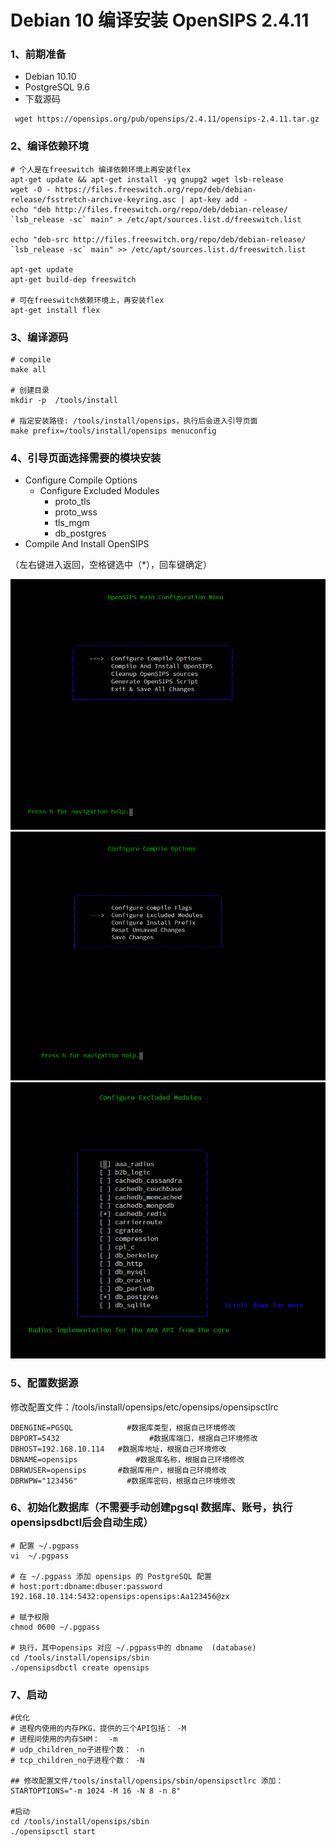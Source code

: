 # Debian 10 编译安装 OpenSIPS 2.4.11

### 1、前期准备
*  Debian 10.10
*  PostgreSQL 9.6
*  下载源码
```shell
 wget https://opensips.org/pub/opensips/2.4.11/opensips-2.4.11.tar.gz
```

### 2、编译依赖环境
```shell
# 个人是在freeswitch 编译依赖环境上再安装flex
apt-get update && apt-get install -yq gnupg2 wget lsb-release 
wget -O - https://files.freeswitch.org/repo/deb/debian-release/fsstretch-archive-keyring.asc | apt-key add - 
echo "deb http://files.freeswitch.org/repo/deb/debian-release/ `lsb_release -sc` main" > /etc/apt/sources.list.d/freeswitch.list 

echo "deb-src http://files.freeswitch.org/repo/deb/debian-release/ `lsb_release -sc` main" >> /etc/apt/sources.list.d/freeswitch.list 

apt-get update 
apt-get build-dep freeswitch

# 可在freeswitch依赖环境上，再安装flex
apt-get install flex
```

### 3、编译源码
```shell
# compile
make all

# 创建目录
mkdir -p  /tools/install

# 指定安装路径: /tools/install/opensips，执行后会进入引导页面
make prefix=/tools/install/opensips menuconfig
```

### 4、引导页面选择需要的模块安装
* Configure Compile Options
    * Configure Excluded Modules
        * proto_tls
        * proto_wss
        * tls_mgm
        * db_postgres
* Compile And Install OpenSIPS

（左右键进入返回，空格键选中（*），回车键确定）

![引导首页](img/9484023-68fff2b8d44bd7e1.png)
![进入“配置编译选项”的主页](img/9484023-0778aeae7b9e6ac0.png)
![模块配置](img/9484023-be8079bff80e7192.png)

### 5、配置数据源
修改配置文件：/tools/install/opensips/etc/opensips/opensipsctlrc
```
DBENGINE=PGSQL            #数据库类型，根据自己环境修改
DBPORT=5432                    #数据库端口，根据自己环境修改
DBHOST=192.168.10.114   #数据库地址，根据自己环境修改
DBNAME=opensips             #数据库名称，根据自己环境修改
DBRWUSER=opensips       #数据库用户，根据自己环境修改
DBRWPW="123456"           #数据库密码，根据自己环境修改
```

### 6、初始化数据库（不需要手动创建pgsql 数据库、账号，执行opensipsdbctl后会自动生成）
```shell
# 配置 ~/.pgpass
vi  ~/.pgpass

# 在 ~/.pgpass 添加 opensips 的 PostgreSQL 配置
# host:port:dbname:dbuser:password
192.168.10.114:5432:opensips:opensips:Aa123456@zx

# 赋予权限
chmod 0600 ~/.pgpass

# 执行，其中opensips 对应 ~/.pgpass中的 dbname  (database)
cd /tools/install/opensips/sbin
./opensipsdbctl create opensips
```

### 7、启动
``` shell
#优化
# 进程内使用的内存PKG，提供的三个API包括： -M
# 进程间使用的内存SHM：  -m
# udp_children_no子进程个数： -n
# tcp_children_no子进程个数： -N

## 修改配置文件/tools/install/opensips/sbin/opensipsctlrc 添加：
STARTOPTIONS="-m 1024 -M 16 -N 8 -n 8"

#启动
cd /tools/install/opensips/sbin
./opensipsctl start
```
